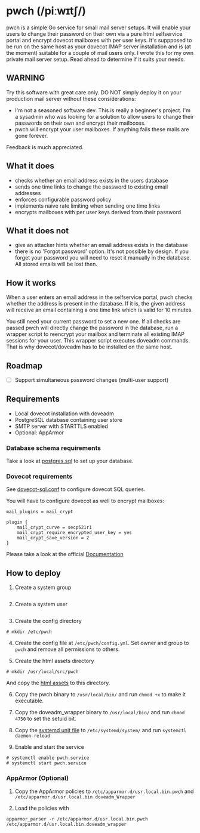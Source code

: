 # pwch (/piːwɪtʃ/)

pwch is a simple Go service for small mail server setups. It will enable your
users to change their password on their own via a pure html selfservice portal
and encrypt dovecot mailboxes with per user keys. 
It's suppposed to be run on the same host as your dovecot IMAP server
installation and is (at the moment) suitable for a couple of mail users only.
I wrote this for my own private mail server setup. Read ahead to determine if
it suits your needs.

## WARNING

Try this software with great care only. DO NOT simply deploy it on your
production mail server without these considerations:

- I'm not a seasoned software dev. This is really a beginner's project. I'm a 
sysadmin who was looking for a solution to allow users to change their passwords 
on their own and encrypt their mailboxes.
- pwch will encrypt your user mailboxes. If anything fails these mails are gone
forever.

Feedback is much appreciated.

## What it does

- checks whether an email address exists in the users database
- sends one time links to change the password to existing email addresses
- enforces configurable password policy
- implements naive rate limiting when sending one time links
- encrypts mailboxes with per user keys derived from their password

## What it does not

- give an attacker hints whether an email address exists in the database
- there is no 'Forgot password' option. It's not possible by design. If you
forget your password you will need to reset it manually in the database. All
stored emails will be lost then.

## How it works

When a user enters an email address in the selfservice portal, pwch checks
whether the address is present in the database. If it is, the given address 
will receive an email containing a one time link which is valid for 10 minutes.

You still need your current password to set a new one. If all checks are passed
pwch will directly change the password in the database, run a wrapper script to 
reencrypt your mailbox and terminate all existing IMAP sessions for your user. 
This wrapper script executes doveadm commands. That is why dovecot/doveadm has
to be installed on the same host.

## Roadmap

- [ ] Support simultaneous password changes (multi-user support)

## Requirements

- Local dovecot installation with doveadm
- PostgreSQL database containing user store
- SMTP server with STARTTLS enabled
- Optional: AppArmor

### Database schema requirements

Take a look at [postgres.sql](config/postgres.sql) to set up your database.

### Dovecot requirements

See [dovecot-sql.conf](config/dovecot-sql.conf) to configure dovecot SQL queries.

You will have to configure dovecot as well to encrypt mailboxes:

```
mail_plugins = mail_crypt

plugin {
    mail_crypt_curve = secp521r1
    mail_crypt_require_encrypted_user_key = yes
    mail_crypt_save_version = 2
}
```

Please take a look at the official [Documentation](https://doc.dovecot.org/configuration_manual/mail_crypt_plugin/)

## How to deploy

1. Create a system group
```

```

2. Create a system user
```

```

3. Create the config directory
```
# mkdir /etc/pwch
```

4. Create the config file at `/etc/pwch/config.yml`. Set owner and group to `pwch`
and remove all permissions to others.

5. Create the html assets directory
```
# mkdir /usr/local/src/pwch
```
And copy the [html assets](html/) to this directory.

6. Copy the pwch binary to `/usr/local/bin/` and run `chmod +x` to make it executable.

7. Copy the doveadm_wrapper binary to `/usr/local/bin/` and run `chmod 4750` to set the setuid bit.

8. Copy the [systemd unit file](config/pwch.service) to `/etc/systemd/system/` and run `systemctl daemon-reload`

9. Enable and start the service
```
# systemctl enable pwch.service
# systemctl start pwch.service
```

### AppArmor (Optional)

1. Copy the AppArmor policies to `/etc/apparmor.d/usr.local.bin.pwch` and
`/etc/apparmor.d/usr.local.bin.doveadm_Wrapper`

2. Load the policies with
```
apparmor_parser -r /etc/apparmor.d/usr.local.bin.pwch /etc/apparmor.d/usr.local.bin.doveadm_wrapper
```

